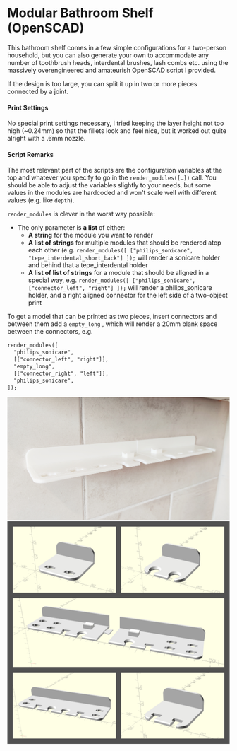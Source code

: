 # Modular Bathroom Shelf (OpenSCAD)

<p>This bathroom shelf comes in a few simple configurations for a two-person household, but you can also generate your own to accommodate any number of toothbrush heads, interdental brushes, lash combs etc. using the massively overengineered and amateurish OpenSCAD script I provided.</p><p>If the design is too large, you can split it up in two or more pieces connected by a joint.</p><h4>Print Settings</h4><p>No special print settings necessary, I tried keeping the layer height not too high (~0.24mm) so that the fillets look and feel nice, but it worked out quite alright with a .6mm nozzle.</p><h4>Script Remarks</h4><p>The most relevant part of the scripts are the configuration variables at the top and whatever you specify to go in the <code>render_modules([…])</code> call. You should be able to adjust the variables slightly to your needs, but some values in the modules are hardcoded and won't scale well with different values (e.g. like <code>depth</code>).</p><p><code>render_modules</code> is clever in the worst way possible:</p><ul><li>The only parameter is <strong>a list </strong>of either:<ul><li><strong>A string</strong> for the module you want to render</li><li><strong>A list of strings</strong> for multiple modules that should be rendered atop each other (e.g. <code>render_modules([ ["philips_sonicare", "tepe_interdental_short_back"] ]);</code> will render a sonicare holder and behind that a tepe_interdental holder</li><li><strong>A list of list of strings</strong> for a module that should be aligned in a special way, e.g. <code>render_modules([ ["philips_sonicare", ["connector_left", "right"] ]);</code> will render a philips_sonicare holder, and a right aligned connector for the left side of a two-object print</li></ul></li></ul><p>To get a model that can be printed as two pieces, insert connectors and between them add a <code>empty_long</code> , which will render a 20mm blank space between the connectors, e.g.</p><pre><code class="language-plaintext">render_modules([ 
  "philips_sonicare", 
  [["connector_left", "right"]],
  "empty_long",
  [["connector_right", "left"]],
  "philips_sonicare",
]);</code></pre>

![images/img_20230525_105631.jpg](images/img_20230525_105631.jpg)
![images/gandr-collage.jpg](images/gandr-collage.jpg)